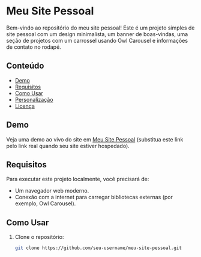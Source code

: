# Meu Site Pessoal

Bem-vindo ao repositório do meu site pessoal! Este é um projeto simples de site pessoal com um design minimalista, um banner de boas-vindas, uma seção de projetos com um carrossel usando Owl Carousel e informações de contato no rodapé.

## Conteúdo

- [Demo](#demo)
- [Requisitos](#requisitos)
- [Como Usar](#como-usar)
- [Personalização](#personalização)
- [Licença](#licença)

## Demo

Veja uma demo ao vivo do site em [Meu Site Pessoal](#) (substitua este link pelo link real quando seu site estiver hospedado).

## Requisitos

Para executar este projeto localmente, você precisará de:

- Um navegador web moderno.
- Conexão com a internet para carregar bibliotecas externas (por exemplo, Owl Carousel).

## Como Usar

1. Clone o repositório:

   ```bash
   git clone https://github.com/seu-username/meu-site-pessoal.git
